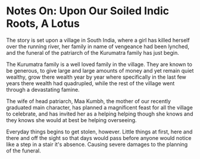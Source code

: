 # Notes On: Upon Our Soiled Indic Roots, A Lotus



The story is set upon a village in South India, where a girl has killed herself over the running river, her family in name of vengeance had been lynched, and the funeral of the patriarch of the Kurumatra family has just begin. 

The Kurumatra family is a well loved family in the village. They are known to be generous, to give large and large amounts of money and yet remain quiet wealthy, grow there wealth year by year where specifically in the last few years there wealth had quadrupled, while the rest of the village went through a devastating famine. 

The wife of head patriarch, Maa Kumbh, the mother of our recently graduated main character, has planned a magnificent feast for all the village to celebrate, and has invited her as a helping helping though she knows and they knows she would at best be helping overseeing. 

Everyday things begins to get stolen, however. Little things at first, here and there and off the sight so that days would pass before anyone would notice like a step in a stair it's absence. Causing severe damages to the planning of the funeral. 